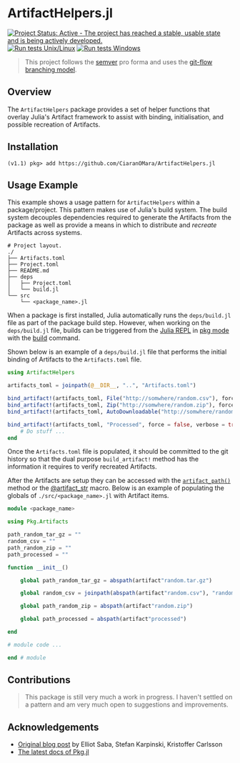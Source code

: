 # ArtifactHelpers.jl

[![Project Status: Active - The project has reached a stable, usable state and is being actively developed.](http://www.repostatus.org/badges/latest/active.svg)](http://www.repostatus.org/#active)
[![Run tests Unix/Linux](https://github.com/CiaranOMara/ArtifactHelpers.jl/workflows/Run%20tests%20Unix/Linux/badge.svg)](https://github.com/CiaranOMara/ArtifactHelpers.jl/actions?query=workflow%3A%22Run+tests%20Unix/Linux%22)
[![Run tests Windows](https://github.com/CiaranOMara/ArtifactHelpers.jl/workflows/Run%20tests%20Windows/badge.svg)](https://github.com/CiaranOMara/ArtifactHelpers.jl/actions?query=workflow%3A%22Run%20tests%20Windows%22)

> This project follows the [semver](http://semver.org) pro forma and uses the [git-flow branching model](http://nvie.com/git-model "original
blog post").

## Overview

The `ArtifactHelpers` package provides a set of helper functions that overlay Julia's Artifact framework to assist with binding, initialisation, and possible recreation of Artifacts.

## Installation
    (v1.1) pkg> add https://github.com/CiaranOMara/ArtifactHelpers.jl

## Usage Example
This example shows a usage pattern for `ArtifactHelpers` within a package/project.
This pattern makes use of Julia's build system.
The build system decouples dependencies required to generate the Artifacts from the package as well as provide a means in which to distribute and _recreate_ Artifacts across systems.

```
# Project layout.
./
├── Artifacts.toml
├── Project.toml
├── README.md
├── deps
│   ├── Project.toml
│   └── build.jl
└── src
    └── <package_name>.jl
```

When a package is first installed, Julia automatically runs the `deps/build.jl` file as part of the package build step.
However, when working on the `deps/build.jl` file, builds can be triggered from the [Julia REPL](https://docs.julialang.org/en/v1/manual/getting-started/) in [pkg mode](https://docs.julialang.org/en/v1/stdlib/Pkg/) with the [build](https://julialang.github.io/Pkg.jl/v1/creating-packages/#Adding-a-build-step-to-the-package-1) command.

Shown below is an example of a `deps/build.jl` file that performs the initial binding of Artifacts to the `Artifacts.toml` file.

```julia
using ArtifactHelpers

artifacts_toml = joinpath(@__DIR__, "..", "Artifacts.toml")

bind_artifact!(artifacts_toml, File("http://somwhere/random.csv"), force = false, verbose = true)
bind_artifact!(artifacts_toml, Zip("http://somwhere/random.zip"), force = false, verbose = true)
bind_artifact!(artifacts_toml, AutoDownloadable("http://somwhere/random.tar.gz"), force = false, verbose = true)

bind_artifact!(artifacts_toml, "Processed", force = false, verbose = true) do path_artifact #Note: this will create an artifact that is ready for use.
    # Do stuff ...
end
```

Once the `Artifacts.toml` file is populated, it should be committed to the git history so that the dual purpose `build_artifact!` method has the information it requires to verify recreated Artifacts.

After the Artifacts are setup they can be accessed with the [`artifact_path()`](https://julialang.github.io/Pkg.jl/v1/api/#Pkg.Artifacts.artifact_path) method or the [@artifact_str](https://julialang.github.io/Pkg.jl/v1/api/#Pkg.Artifacts.@artifact_str) macro.
Below is an example of populating the globals of `./src/<package_name>.jl` with Artifact items.
```julia
module <package_name>

using Pkg.Artifacts

path_random_tar_gz = ""
random_csv = ""
path_random_zip = ""
path_processed = ""

function __init__()

    global path_random_tar_gz = abspath(artifact"random.tar.gz")

    global random_csv = joinpath(abspath(artifact"random.csv"), "random.csv")

    global path_random_zip = abspath(artifact"random.zip")

    global path_processed = abspath(artifact"processed")

end

# module code ...

end # module

```

## Contributions
> This package is still very much a work in progress.
I haven't settled on a pattern and am very much open to suggestions and improvements.

## Acknowledgements
- [Original blog post](https://julialang.org/blog/2019/11/artifacts/) by Elliot Saba, Stefan Karpinski, Kristoffer Carlsson
- [The latest docs of Pkg.jl](https://julialang.github.io/Pkg.jl/dev/artifacts/)

